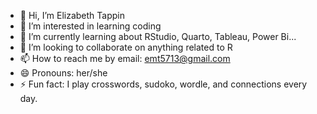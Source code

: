 - 👋 Hi, I’m Elizabeth Tappin
- 👀 I’m interested in learning coding
- 🌱 I’m currently learning about RStudio, Quarto, Tableau, Power Bi...
- 💞️ I’m looking to collaborate on anything related to R
- 📫 How to reach me by email: emt5713@gmail.com
- 😄 Pronouns: her/she
- ⚡ Fun fact: I play crosswords, sudoko, wordle, and connections every day.

<!---
Elizabeth7513/Elizabeth7513 is a ✨ special ✨ repository because its `README.md` (this file) appears on your GitHub profile.
You can click the Preview link to take a look at your changes.
--->
